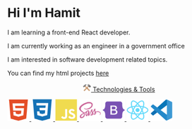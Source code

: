 
<h1>Hi I'm Hamit</h1>


<p>I am learning a front-end React developer.</p>

<p>I am currently working as an engineer in a government office</p>

<p>I am interested in software development related topics.</p>


<p>You can find my html projects <a href="https://github.com/hamits/websites"> here </p>




<p align="center"><img src="images/tools.png" width="20px"> Technologies & Tools </p>
<div align="space-araound">    
    <img src="images/html5.svg" width="50px">
    <img src="images/ccs3.svg" width="50px">
    <img src="images/js.svg" width="50px">
    <img src="images/sass.svg" width="50px">
    <img src="images/bootstrap.svg" width="50px">
    <img src="images/react.svg" width="50px">
    <img src="images/vscode.svg" width="50px">
</div>

